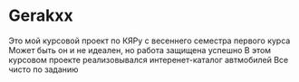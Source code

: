 # Gerakxx
Это мой курсовой проект по КЯРу с весеннего семестра первого курса
Может быть он и не идеален, но работа защищена успешно
В этом курсовом проекте реализовывался интеренет-каталог автмобилей
Все чисто по заданию 
